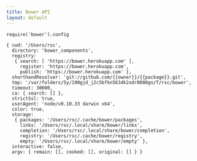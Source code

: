 ```yaml
---
title: Bower API
layout: default
---
```


    require('bower').config

    { cwd: '/Users/rsc',
      directory: 'bower_components',
      registry:
       { search: [ 'https://bower.herokuapp.com' ],
         register: 'https://bower.herokuapp.com',
         publish: 'https://bower.herokuapp.com' },
      shorthandResolver: 'git://github.com/{{owner}}/{{package}}.git',
      tmp: '/var/folders/5y/190gjd_j2c5bfkn563dk2xdr0000gn/T/rsc/bower',
      timeout: 30000,
      ca: { search: [] },
      strictSsl: true,
      userAgent: 'node/v0.10.33 darwin x64',
      color: true,
      storage:
       { packages: '/Users/rsc/.cache/bower/packages',
         links: '/Users/rsc/.local/share/bower/links',
         completion: '/Users/rsc/.local/share/bower/completion',
         registry: '/Users/rsc/.cache/bower/registry',
         empty: '/Users/rsc/.local/share/bower/empty' },
      interactive: false,
      argv: { remain: [], cooked: [], original: [] } }
